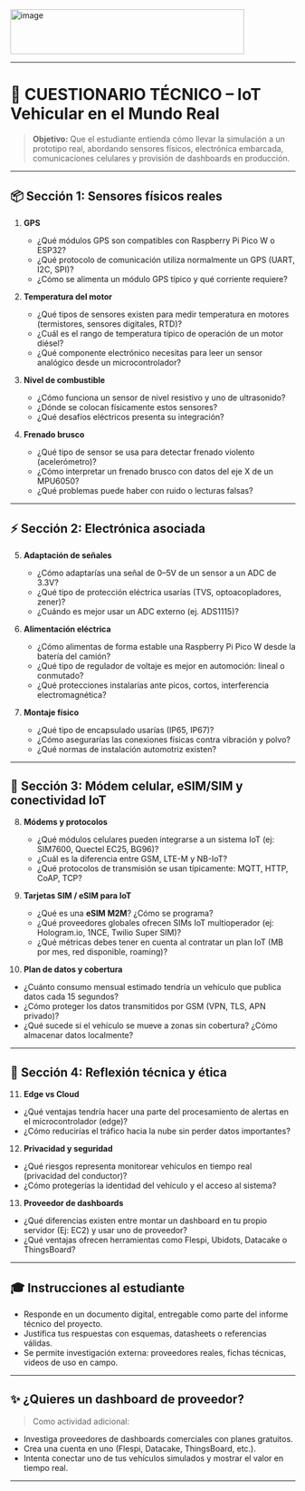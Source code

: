 <img width="413" height="79" alt="image" src="https://github.com/user-attachments/assets/d9db4077-29a3-4ea1-96ee-76ef4ab6310f" />

---

# 🧠 CUESTIONARIO TÉCNICO – IoT Vehicular en el Mundo Real

> **Objetivo:** Que el estudiante entienda cómo llevar la simulación a un prototipo real, abordando sensores físicos, electrónica embarcada, comunicaciones celulares y provisión de dashboards en producción.

---

## 📦 Sección 1: Sensores físicos reales

1. **GPS**

   * ¿Qué módulos GPS son compatibles con Raspberry Pi Pico W o ESP32?
   * ¿Qué protocolo de comunicación utiliza normalmente un GPS (UART, I2C, SPI)?
   * ¿Cómo se alimenta un módulo GPS típico y qué corriente requiere?

2. **Temperatura del motor**

   * ¿Qué tipos de sensores existen para medir temperatura en motores (termistores, sensores digitales, RTD)?
   * ¿Cuál es el rango de temperatura típico de operación de un motor diésel?
   * ¿Qué componente electrónico necesitas para leer un sensor analógico desde un microcontrolador?

3. **Nivel de combustible**

   * ¿Cómo funciona un sensor de nivel resistivo y uno de ultrasonido?
   * ¿Dónde se colocan físicamente estos sensores?
   * ¿Qué desafíos eléctricos presenta su integración?

4. **Frenado brusco**

   * ¿Qué tipo de sensor se usa para detectar frenado violento (acelerómetro)?
   * ¿Cómo interpretar un frenado brusco con datos del eje X de un MPU6050?
   * ¿Qué problemas puede haber con ruido o lecturas falsas?

---

## ⚡ Sección 2: Electrónica asociada

5. **Adaptación de señales**

   * ¿Cómo adaptarías una señal de 0–5V de un sensor a un ADC de 3.3V?
   * ¿Qué tipo de protección eléctrica usarías (TVS, optoacopladores, zener)?
   * ¿Cuándo es mejor usar un ADC externo (ej. ADS1115)?

6. **Alimentación eléctrica**

   * ¿Cómo alimentas de forma estable una Raspberry Pi Pico W desde la batería del camión?
   * ¿Qué tipo de regulador de voltaje es mejor en automoción: lineal o conmutado?
   * ¿Qué protecciones instalarías ante picos, cortos, interferencia electromagnética?

7. **Montaje físico**

   * ¿Qué tipo de encapsulado usarías (IP65, IP67)?
   * ¿Cómo asegurarías las conexiones físicas contra vibración y polvo?
   * ¿Qué normas de instalación automotriz existen?

---

## 📡 Sección 3: Módem celular, eSIM/SIM y conectividad IoT

8. **Módems y protocolos**

   * ¿Qué módulos celulares pueden integrarse a un sistema IoT (ej: SIM7600, Quectel EC25, BG96)?
   * ¿Cuál es la diferencia entre GSM, LTE-M y NB-IoT?
   * ¿Qué protocolos de transmisión se usan típicamente: MQTT, HTTP, CoAP, TCP?

9. **Tarjetas SIM / eSIM para IoT**

   * ¿Qué es una **eSIM M2M**? ¿Cómo se programa?
   * ¿Qué proveedores globales ofrecen SIMs IoT multioperador (ej: Hologram.io, 1NCE, Twilio Super SIM)?
   * ¿Qué métricas debes tener en cuenta al contratar un plan IoT (MB por mes, red disponible, roaming)?

10. **Plan de datos y cobertura**

* ¿Cuánto consumo mensual estimado tendría un vehículo que publica datos cada 15 segundos?
* ¿Cómo proteger los datos transmitidos por GSM (VPN, TLS, APN privado)?
* ¿Qué sucede si el vehículo se mueve a zonas sin cobertura? ¿Cómo almacenar datos localmente?

---

## 🧠 Sección 4: Reflexión técnica y ética

11. **Edge vs Cloud**

* ¿Qué ventajas tendría hacer una parte del procesamiento de alertas en el microcontrolador (edge)?
* ¿Cómo reducirías el tráfico hacia la nube sin perder datos importantes?

12. **Privacidad y seguridad**

* ¿Qué riesgos representa monitorear vehículos en tiempo real (privacidad del conductor)?
* ¿Cómo protegerías la identidad del vehículo y el acceso al sistema?

13. **Proveedor de dashboards**

* ¿Qué diferencias existen entre montar un dashboard en tu propio servidor (Ej: EC2) y usar uno de proveedor?
* ¿Qué ventajas ofrecen herramientas como Flespi, Ubidots, Datacake o ThingsBoard?

---

## 🎓 Instrucciones al estudiante

* Responde en un documento digital, entregable como parte del informe técnico del proyecto.
* Justifica tus respuestas con esquemas, datasheets o referencias válidas.
* Se permite investigación externa: proveedores reales, fichas técnicas, videos de uso en campo.

---

## ✨ ¿Quieres un dashboard de proveedor?

> Como actividad adicional:

* Investiga proveedores de dashboards comerciales con planes gratuitos.
* Crea una cuenta en uno (Flespi, Datacake, ThingsBoard, etc.).
* Intenta conectar uno de tus vehículos simulados y mostrar el valor en tiempo real.

---


